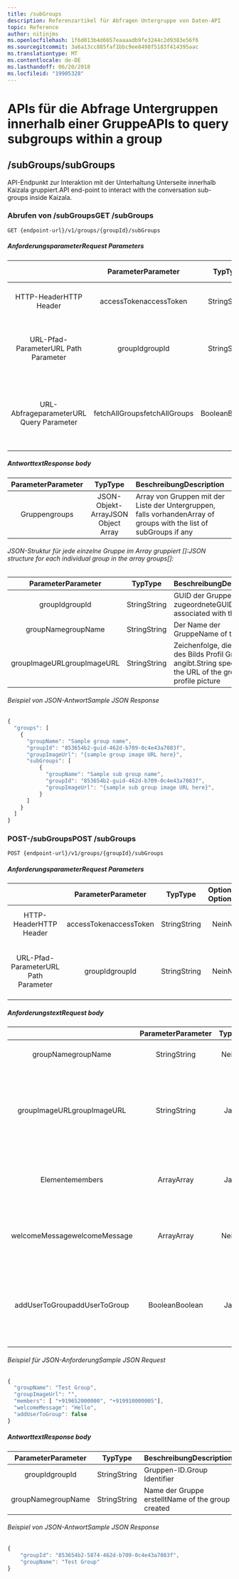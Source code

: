 ```yaml
---
title: /subGroups
description: Referenzartikel für Abfragen Untergruppe von Daten-API
topic: Reference
author: nitinjms
ms.openlocfilehash: 1f6d013b4d6657eaaaadb9fe3244c2d9383e56f6
ms.sourcegitcommit: 3a6a13cc885faf1bbc9ee8498f5183f414395aac
ms.translationtype: MT
ms.contentlocale: de-DE
ms.lasthandoff: 06/20/2018
ms.locfileid: "19905328"
---
```

# <a name="apis-to-query-subgroups-within-a-group"></a><span data-ttu-id="d9457-103">APIs für die Abfrage Untergruppen innerhalb einer Gruppe</span><span class="sxs-lookup"><span data-stu-id="d9457-103">APIs to query subgroups within a group</span></span>
## <a name="subgroups"></a><span data-ttu-id="d9457-104">/subGroups</span><span class="sxs-lookup"><span data-stu-id="d9457-104">/subGroups</span></span>
<span data-ttu-id="d9457-105">API-Endpunkt zur Interaktion mit der Unterhaltung Unterseite innerhalb Kaizala gruppiert.</span><span class="sxs-lookup"><span data-stu-id="d9457-105">API end-point to interact with the conversation sub-groups inside Kaizala.</span></span>

### <a name="get-subgroups"></a><span data-ttu-id="d9457-106">Abrufen von /subGroups</span><span class="sxs-lookup"><span data-stu-id="d9457-106">GET /subGroups</span></span>

    GET {endpoint-url}/v1/groups/{groupId}/subGroups

##### <a name="request-parameters"></a><span data-ttu-id="d9457-107">Anforderungsparameter</span><span class="sxs-lookup"><span data-stu-id="d9457-107">Request Parameters</span></span>

|  | <span data-ttu-id="d9457-108">Parameter</span><span class="sxs-lookup"><span data-stu-id="d9457-108">Parameter</span></span> | <span data-ttu-id="d9457-109">Typ</span><span class="sxs-lookup"><span data-stu-id="d9457-109">Type</span></span> | <span data-ttu-id="d9457-110">Optional?</span><span class="sxs-lookup"><span data-stu-id="d9457-110">Optional?</span></span> | <span data-ttu-id="d9457-111">Beschreibung</span><span class="sxs-lookup"><span data-stu-id="d9457-111">Description</span></span> |
| :---: | :---: | :---: | :---: | :--- |
| <span data-ttu-id="d9457-112">HTTP-Header</span><span class="sxs-lookup"><span data-stu-id="d9457-112">HTTP Header</span></span> | <span data-ttu-id="d9457-113">accessToken</span><span class="sxs-lookup"><span data-stu-id="d9457-113">accessToken</span></span> | <span data-ttu-id="d9457-114">String</span><span class="sxs-lookup"><span data-stu-id="d9457-114">String</span></span> | <span data-ttu-id="d9457-115">Nein</span><span class="sxs-lookup"><span data-stu-id="d9457-115">No</span></span> | <span data-ttu-id="d9457-116">Access Token vom Auth Endpunkt</span><span class="sxs-lookup"><span data-stu-id="d9457-116">Access Token received from the auth end-point</span></span> |
| <span data-ttu-id="d9457-117">URL-Pfad-Parameter</span><span class="sxs-lookup"><span data-stu-id="d9457-117">URL Path Parameter</span></span> | <span data-ttu-id="d9457-118">groupId</span><span class="sxs-lookup"><span data-stu-id="d9457-118">groupId</span></span> | <span data-ttu-id="d9457-119">String</span><span class="sxs-lookup"><span data-stu-id="d9457-119">String</span></span> | <span data-ttu-id="d9457-120">Nein</span><span class="sxs-lookup"><span data-stu-id="d9457-120">No</span></span> | <span data-ttu-id="d9457-121">GUID, die die GroupId der Ressource bestimmte Gruppe darstellt.</span><span class="sxs-lookup"><span data-stu-id="d9457-121">GUID representing the groupId of the specific group resource</span></span> |
| <span data-ttu-id="d9457-122">URL-Abfrageparameter</span><span class="sxs-lookup"><span data-stu-id="d9457-122">URL Query Parameter</span></span> | <span data-ttu-id="d9457-123">fetchAllGroups</span><span class="sxs-lookup"><span data-stu-id="d9457-123">fetchAllGroups</span></span> | <span data-ttu-id="d9457-124">Boolean</span><span class="sxs-lookup"><span data-stu-id="d9457-124">Boolean</span></span> | <span data-ttu-id="d9457-125">Ja</span><span class="sxs-lookup"><span data-stu-id="d9457-125">Yes</span></span> | <span data-ttu-id="d9457-126">Parameter, um anzugeben, wenn alle Untergruppen in der Hierarchie abgerufen werden soll.</span><span class="sxs-lookup"><span data-stu-id="d9457-126">Parameter to specify if you would like to fetch all the subGroups across the hierarchy</span></span> |

##### <a name="response-body"></a><span data-ttu-id="d9457-127">Antworttext</span><span class="sxs-lookup"><span data-stu-id="d9457-127">Response body</span></span>

| <span data-ttu-id="d9457-128">Parameter</span><span class="sxs-lookup"><span data-stu-id="d9457-128">Parameter</span></span> | <span data-ttu-id="d9457-129">Typ</span><span class="sxs-lookup"><span data-stu-id="d9457-129">Type</span></span> | <span data-ttu-id="d9457-130">Beschreibung</span><span class="sxs-lookup"><span data-stu-id="d9457-130">Description</span></span> |
| :---: | :---: | :--- |
| <span data-ttu-id="d9457-131">Gruppen</span><span class="sxs-lookup"><span data-stu-id="d9457-131">groups</span></span> | <span data-ttu-id="d9457-132">JSON-Objekt-Array</span><span class="sxs-lookup"><span data-stu-id="d9457-132">JSON Object Array</span></span> | <span data-ttu-id="d9457-133">Array von Gruppen mit der Liste der Untergruppen, falls vorhanden</span><span class="sxs-lookup"><span data-stu-id="d9457-133">Array of groups with the list of subGroups if any</span></span> |

######  <a name="json-structure-for-each-individual-group-in-the-array-groups"></a><span data-ttu-id="d9457-134">JSON-Struktur für jede einzelne Gruppe im Array gruppiert []:</span><span class="sxs-lookup"><span data-stu-id="d9457-134">JSON structure for each individual group in the array groups[]:</span></span>

| <span data-ttu-id="d9457-135">Parameter</span><span class="sxs-lookup"><span data-stu-id="d9457-135">Parameter</span></span> | <span data-ttu-id="d9457-136">Typ</span><span class="sxs-lookup"><span data-stu-id="d9457-136">Type</span></span> | <span data-ttu-id="d9457-137">Beschreibung</span><span class="sxs-lookup"><span data-stu-id="d9457-137">Description</span></span> |
| :---: | :---: | :--- |
| <span data-ttu-id="d9457-138">groupId</span><span class="sxs-lookup"><span data-stu-id="d9457-138">groupId</span></span> | <span data-ttu-id="d9457-139">String</span><span class="sxs-lookup"><span data-stu-id="d9457-139">String</span></span> | <span data-ttu-id="d9457-140">GUID der Gruppe zugeordnete</span><span class="sxs-lookup"><span data-stu-id="d9457-140">GUID associated with the group</span></span> |
| <span data-ttu-id="d9457-141">groupName</span><span class="sxs-lookup"><span data-stu-id="d9457-141">groupName</span></span> | <span data-ttu-id="d9457-142">String</span><span class="sxs-lookup"><span data-stu-id="d9457-142">String</span></span> | <span data-ttu-id="d9457-143">Der Name der Gruppe</span><span class="sxs-lookup"><span data-stu-id="d9457-143">Name of the group</span></span> |
| <span data-ttu-id="d9457-144">groupImageURL</span><span class="sxs-lookup"><span data-stu-id="d9457-144">groupImageURL</span></span> | <span data-ttu-id="d9457-145">String</span><span class="sxs-lookup"><span data-stu-id="d9457-145">String</span></span> | <span data-ttu-id="d9457-146">Zeichenfolge, die die URL des Bilds Profil Gruppe angibt.</span><span class="sxs-lookup"><span data-stu-id="d9457-146">String specifying the URL of the group profile picture</span></span> |

###### <a name="sample-json-response"></a><span data-ttu-id="d9457-147">Beispiel von JSON-Antwort</span><span class="sxs-lookup"><span data-stu-id="d9457-147">Sample JSON Response</span></span>

```javascript
{
  "groups": [
    {
      "groupName": "Sample group name",
      "groupId": "853654b2-guid-462d-b709-0c4e43a7083f",
      "groupImageUrl": "{sample group image URL here}",
      "subGroups": [
          {
            "groupName": "Sample sub group name",
            "groupId": "853654b2-guid-462d-b709-0c4e43a7083f",
            "groupImageUrl": "{sample sub group image URL here}",
          }
      ]
    }
  ]
}
```

### <a name="post-subgroups"></a><span data-ttu-id="d9457-148">POST-/subGroups</span><span class="sxs-lookup"><span data-stu-id="d9457-148">POST /subGroups</span></span>

    POST {endpoint-url}/v1/groups/{groupId}/subGroups

##### <a name="request-parameters"></a><span data-ttu-id="d9457-149">Anforderungsparameter</span><span class="sxs-lookup"><span data-stu-id="d9457-149">Request Parameters</span></span>

|  | <span data-ttu-id="d9457-150">Parameter</span><span class="sxs-lookup"><span data-stu-id="d9457-150">Parameter</span></span> | <span data-ttu-id="d9457-151">Typ</span><span class="sxs-lookup"><span data-stu-id="d9457-151">Type</span></span> | <span data-ttu-id="d9457-152">Optional?</span><span class="sxs-lookup"><span data-stu-id="d9457-152">Optional?</span></span> | <span data-ttu-id="d9457-153">Beschreibung</span><span class="sxs-lookup"><span data-stu-id="d9457-153">Description</span></span> |
| :---: | :---: | :---: | :---: | :--- |
| <span data-ttu-id="d9457-154">HTTP-Header</span><span class="sxs-lookup"><span data-stu-id="d9457-154">HTTP Header</span></span> | <span data-ttu-id="d9457-155">accessToken</span><span class="sxs-lookup"><span data-stu-id="d9457-155">accessToken</span></span> | <span data-ttu-id="d9457-156">String</span><span class="sxs-lookup"><span data-stu-id="d9457-156">String</span></span> | <span data-ttu-id="d9457-157">Nein</span><span class="sxs-lookup"><span data-stu-id="d9457-157">No</span></span> | <span data-ttu-id="d9457-158">Access Token vom Auth Endpunkt</span><span class="sxs-lookup"><span data-stu-id="d9457-158">Access Token received from the auth end-point</span></span> |
| <span data-ttu-id="d9457-159">URL-Pfad-Parameter</span><span class="sxs-lookup"><span data-stu-id="d9457-159">URL Path Parameter</span></span> | <span data-ttu-id="d9457-160">groupId</span><span class="sxs-lookup"><span data-stu-id="d9457-160">groupId</span></span> | <span data-ttu-id="d9457-161">String</span><span class="sxs-lookup"><span data-stu-id="d9457-161">String</span></span> | <span data-ttu-id="d9457-162">Nein</span><span class="sxs-lookup"><span data-stu-id="d9457-162">No</span></span> | <span data-ttu-id="d9457-163">GUID, die die GroupId der Ressource bestimmte Gruppe darstellt.</span><span class="sxs-lookup"><span data-stu-id="d9457-163">GUID representing the groupId of the specific group resource</span></span> |

##### <a name="request-body"></a><span data-ttu-id="d9457-164">Anforderungstext</span><span class="sxs-lookup"><span data-stu-id="d9457-164">Request body</span></span>

|  | <span data-ttu-id="d9457-165">Parameter</span><span class="sxs-lookup"><span data-stu-id="d9457-165">Parameter</span></span> | <span data-ttu-id="d9457-166">Typ</span><span class="sxs-lookup"><span data-stu-id="d9457-166">Type</span></span> | <span data-ttu-id="d9457-167">Optional?</span><span class="sxs-lookup"><span data-stu-id="d9457-167">Optional?</span></span> | <span data-ttu-id="d9457-168">Beschreibung</span><span class="sxs-lookup"><span data-stu-id="d9457-168">Description</span></span> |
| :---: | :---: | :---: | :---: | :--- |
| <span data-ttu-id="d9457-169">groupName</span><span class="sxs-lookup"><span data-stu-id="d9457-169">groupName</span></span> | <span data-ttu-id="d9457-170">String</span><span class="sxs-lookup"><span data-stu-id="d9457-170">String</span></span> | <span data-ttu-id="d9457-171">Nein</span><span class="sxs-lookup"><span data-stu-id="d9457-171">No</span></span> | <span data-ttu-id="d9457-172">Der Name der Gruppe "Sub"</span><span class="sxs-lookup"><span data-stu-id="d9457-172">Name of the sub group</span></span> |
| <span data-ttu-id="d9457-173">groupImageURL</span><span class="sxs-lookup"><span data-stu-id="d9457-173">groupImageURL</span></span> | <span data-ttu-id="d9457-174">String</span><span class="sxs-lookup"><span data-stu-id="d9457-174">String</span></span> | <span data-ttu-id="d9457-175">Ja</span><span class="sxs-lookup"><span data-stu-id="d9457-175">Yes</span></span> | <span data-ttu-id="d9457-176">Media-URL des Bilds Gruppe; Bild muss durch den Pfad /media hochgeladen werden</span><span class="sxs-lookup"><span data-stu-id="d9457-176">Media URL of the group image; Image needs to be uploaded through the /media path</span></span> |
| <span data-ttu-id="d9457-177">Elemente</span><span class="sxs-lookup"><span data-stu-id="d9457-177">members</span></span> | <span data-ttu-id="d9457-178">Array</span><span class="sxs-lookup"><span data-stu-id="d9457-178">Array</span></span> | <span data-ttu-id="d9457-179">Ja</span><span class="sxs-lookup"><span data-stu-id="d9457-179">Yes</span></span> | <span data-ttu-id="d9457-180">Zeichenfolgenarray gut formatierte Telefonnummern</span><span class="sxs-lookup"><span data-stu-id="d9457-180">String array of well-formatted phone numbers</span></span> |
| <span data-ttu-id="d9457-181">welcomeMessage</span><span class="sxs-lookup"><span data-stu-id="d9457-181">welcomeMessage</span></span> | <span data-ttu-id="d9457-182">Array</span><span class="sxs-lookup"><span data-stu-id="d9457-182">Array</span></span> | <span data-ttu-id="d9457-183">Nein</span><span class="sxs-lookup"><span data-stu-id="d9457-183">No</span></span> | <span data-ttu-id="d9457-184">Zeichenfolgenarray gut formatierte Telefonnummern</span><span class="sxs-lookup"><span data-stu-id="d9457-184">String array of well-formatted phone numbers</span></span>  |
| <span data-ttu-id="d9457-185">addUserToGroup</span><span class="sxs-lookup"><span data-stu-id="d9457-185">addUserToGroup</span></span> | <span data-ttu-id="d9457-186">Boolean</span><span class="sxs-lookup"><span data-stu-id="d9457-186">Boolean</span></span> | <span data-ttu-id="d9457-187">Ja</span><span class="sxs-lookup"><span data-stu-id="d9457-187">Yes</span></span> | <span data-ttu-id="d9457-188">Auf False festgelegt, wenn der Benutzer standardmäßig nicht der Gruppe hinzugefügt werden soll</span><span class="sxs-lookup"><span data-stu-id="d9457-188">Set to False if the calling user should not be added to the group by default</span></span>  |


###### <a name="sample-json-request"></a><span data-ttu-id="d9457-189">Beispiel für JSON-Anforderung</span><span class="sxs-lookup"><span data-stu-id="d9457-189">Sample JSON Request</span></span>

```javascript
{
  "groupName": "Test Group",
  "groupImageUrl": "",
  "members": [ "+919652000000", "+919910000005"],
  "welcomeMessage": "Hello",
  "addUserToGroup": false
}
```

##### <a name="response-body"></a><span data-ttu-id="d9457-190">Antworttext</span><span class="sxs-lookup"><span data-stu-id="d9457-190">Response body</span></span>

| <span data-ttu-id="d9457-191">Parameter</span><span class="sxs-lookup"><span data-stu-id="d9457-191">Parameter</span></span> | <span data-ttu-id="d9457-192">Typ</span><span class="sxs-lookup"><span data-stu-id="d9457-192">Type</span></span> | <span data-ttu-id="d9457-193">Beschreibung</span><span class="sxs-lookup"><span data-stu-id="d9457-193">Description</span></span> |
| :---: | :---: | :--- |
| <span data-ttu-id="d9457-194">groupId</span><span class="sxs-lookup"><span data-stu-id="d9457-194">groupId</span></span> | <span data-ttu-id="d9457-195">String</span><span class="sxs-lookup"><span data-stu-id="d9457-195">String</span></span> | <span data-ttu-id="d9457-196">Gruppen-ID.</span><span class="sxs-lookup"><span data-stu-id="d9457-196">Group Identifier</span></span> |
| <span data-ttu-id="d9457-197">groupName</span><span class="sxs-lookup"><span data-stu-id="d9457-197">groupName</span></span> | <span data-ttu-id="d9457-198">String</span><span class="sxs-lookup"><span data-stu-id="d9457-198">String</span></span> | <span data-ttu-id="d9457-199">Name der Gruppe erstellt</span><span class="sxs-lookup"><span data-stu-id="d9457-199">Name of the group created</span></span> |


###### <a name="sample-json-response"></a><span data-ttu-id="d9457-200">Beispiel von JSON-Antwort</span><span class="sxs-lookup"><span data-stu-id="d9457-200">Sample JSON Response</span></span>

```javascript
{
    "groupId": "853654b2-5874-462d-b709-0c4e43a7083f",
    "groupName": "Test Group"
}
```

